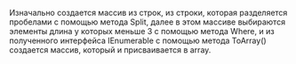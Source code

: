 Изначально создается массив из строк, из строки, которая разделяется пробелами с помощью метода Split, далее в этом массиве выбираются элементы длина у которых меньше 3 с помощью метода Where, и из полученного интерфейса IEnumerable<List> с помощью метода ToArray<string>() создается массив, который и присваивается в array.
